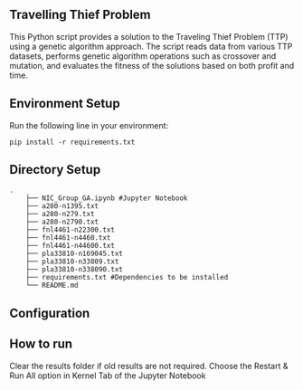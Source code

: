 ## Travelling Thief Problem

This Python script provides a solution to the Traveling Thief Problem (TTP) using a genetic algorithm approach. The script reads data from various TTP datasets, performs genetic algorithm operations such as crossover and mutation, and evaluates the fitness of the solutions based on both profit and time.

## Environment Setup
Run the following line in your environment:

    pip install -r requirements.txt
## Directory Setup
    .
        ├── NIC_Group_GA.ipynb #Jupyter Notebook
        ├── a280-n1395.txt   
        ├── a280-n279.txt
        ├── a280-n2790.txt
        ├── fnl4461-n22300.txt
        ├── fnl4461-n4460.txt
        ├── fnl4461-n44600.txt
        ├── pla33810-n169045.txt
        ├── pla33810-n33809.txt
        ├── pla33810-n338090.txt                 
        ├── requirements.txt #Dependencies to be installed
        └── README.md
## Configuration

## How to run
Clear the results folder if old results are not required. 
Choose the Restart & Run All option in Kernel Tab of the Jupyter Notebook
